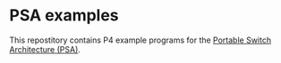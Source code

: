 # PSA examples

This repostitory contains P4 example programs for the [Portable Switch Architecture (PSA)](https://p4.org/specs/).
